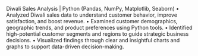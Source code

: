 Diwali Sales Analysis | Python (Pandas, NumPy, Matplotlib, Seaborn) 
• Analyzed Diwali sales data to understand customer behavior, improve satisfaction, and boost revenue. 
• Examined customer demographics, geographic trends, and product preferences using Python tools. 
• Identified high-potential customer segments and regions to guide strategic business decisions. 
• Visualized findings through clear and insightful charts and graphs to support data-driven decision-making.
